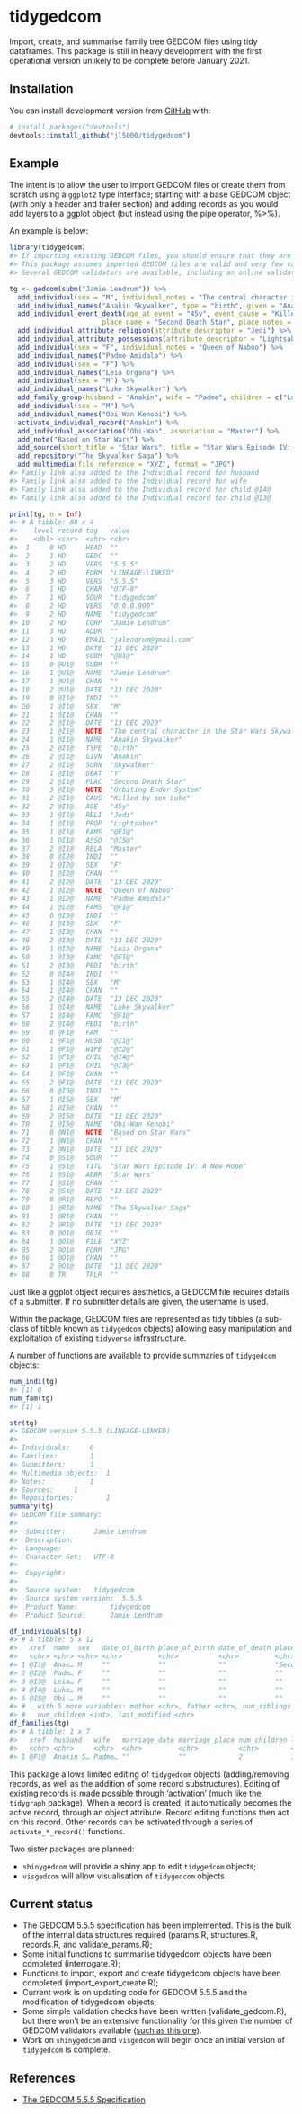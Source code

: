 
<!-- README.md is generated from README.Rmd. Please edit that file -->

# tidygedcom

<!-- badges: start -->

<!-- badges: end -->

Import, create, and summarise family tree GEDCOM files using tidy
dataframes. This package is still in heavy development with the first
operational version unlikely to be complete before January 2021.

## Installation

You can install development version from [GitHub](https://github.com/)
with:

``` r
# install.packages("devtools")
devtools::install_github("jl5000/tidygedcom")
```

## Example

The intent is to allow the user to import GEDCOM files or create them
from scratch using a `ggplot2` type interface; starting with a base
GEDCOM object (with only a header and trailer section) and adding
records as you would add layers to a ggplot object (but instead using
the pipe operator, %\>%).

An example is below:

``` r
library(tidygedcom)
#> If importing existing GEDCOM files, you should ensure that they are error free.
#> This package assumes imported GEDCOM files are valid and very few validation checks are carried out.
#> Several GEDCOM validators are available, including an online validator at http://ged-inline.elasticbeanstalk.com/

tg <- gedcom(subm("Jamie Lendrum")) %>%
  add_individual(sex = "M", individual_notes = "The central character in the Star Wars Skywalker Saga") %>%
  add_individual_names("Anakin Skywalker", type = "birth", given = "Anakin", surname = "Skywalker") %>% 
  add_individual_event_death(age_at_event = "45y", event_cause = "Killed by son Luke",
                       place_name = "Second Death Star", place_notes = "Orbiting Endor System") %>% 
  add_individual_attribute_religion(attribute_descriptor = "Jedi") %>% 
  add_individual_attribute_possessions(attribute_descriptor = "Lightsaber") %>%
  add_individual(sex = "F", individual_notes = "Queen of Naboo") %>%
  add_individual_names("Padme Amidala") %>% 
  add_individual(sex = "F") %>% 
  add_individual_names("Leia Organa") %>% 
  add_individual(sex = "M") %>%
  add_individual_names("Luke Skywalker") %>% 
  add_family_group(husband = "Anakin", wife = "Padme", children = c("Luke", "Leia")) %>%
  add_individual(sex = "M") %>% 
  add_individual_names("Obi-Wan Kenobi") %>% 
  activate_individual_record("Anakin") %>% 
  add_individual_association("Obi-Wan", association = "Master") %>% 
  add_note("Based on Star Wars") %>% 
  add_source(short_title = "Star Wars", title = "Star Wars Episode IV: A New Hope") %>% 
  add_repository("The Skywalker Saga") %>% 
  add_multimedia(file_reference = "XYZ", format = "JPG")
#> Family link also added to the Individual record for husband
#> Family link also added to the Individual record for wife
#> Family link also added to the Individual record for child @I4@
#> Family link also added to the Individual record for child @I3@

print(tg, n = Inf)
#> # A tibble: 88 x 4
#>    level record tag   value                                                  
#>    <dbl> <chr>  <chr> <chr>                                                  
#>  1     0 HD     HEAD  ""                                                     
#>  2     1 HD     GEDC  ""                                                     
#>  3     2 HD     VERS  "5.5.5"                                                
#>  4     2 HD     FORM  "LINEAGE-LINKED"                                       
#>  5     3 HD     VERS  "5.5.5"                                                
#>  6     1 HD     CHAR  "UTF-8"                                                
#>  7     1 HD     SOUR  "tidygedcom"                                           
#>  8     2 HD     VERS  "0.0.0.900"                                            
#>  9     2 HD     NAME  "tidygedcom"                                           
#> 10     2 HD     CORP  "Jamie Lendrum"                                        
#> 11     3 HD     ADDR  ""                                                     
#> 12     3 HD     EMAIL "jalendrum@gmail.com"                                  
#> 13     1 HD     DATE  "13 DEC 2020"                                          
#> 14     1 HD     SUBM  "@U1@"                                                 
#> 15     0 @U1@   SUBM  ""                                                     
#> 16     1 @U1@   NAME  "Jamie Lendrum"                                        
#> 17     1 @U1@   CHAN  ""                                                     
#> 18     2 @U1@   DATE  "13 DEC 2020"                                          
#> 19     0 @I1@   INDI  ""                                                     
#> 20     1 @I1@   SEX   "M"                                                    
#> 21     1 @I1@   CHAN  ""                                                     
#> 22     2 @I1@   DATE  "13 DEC 2020"                                          
#> 23     1 @I1@   NOTE  "The central character in the Star Wars Skywalker Saga"
#> 24     1 @I1@   NAME  "Anakin Skywalker"                                     
#> 25     2 @I1@   TYPE  "birth"                                                
#> 26     2 @I1@   GIVN  "Anakin"                                               
#> 27     2 @I1@   SURN  "Skywalker"                                            
#> 28     1 @I1@   DEAT  "Y"                                                    
#> 29     2 @I1@   PLAC  "Second Death Star"                                    
#> 30     3 @I1@   NOTE  "Orbiting Endor System"                                
#> 31     2 @I1@   CAUS  "Killed by son Luke"                                   
#> 32     2 @I1@   AGE   "45y"                                                  
#> 33     1 @I1@   RELI  "Jedi"                                                 
#> 34     1 @I1@   PROP  "Lightsaber"                                           
#> 35     1 @I1@   FAMS  "@F1@"                                                 
#> 36     1 @I1@   ASSO  "@I5@"                                                 
#> 37     2 @I1@   RELA  "Master"                                               
#> 38     0 @I2@   INDI  ""                                                     
#> 39     1 @I2@   SEX   "F"                                                    
#> 40     1 @I2@   CHAN  ""                                                     
#> 41     2 @I2@   DATE  "13 DEC 2020"                                          
#> 42     1 @I2@   NOTE  "Queen of Naboo"                                       
#> 43     1 @I2@   NAME  "Padme Amidala"                                        
#> 44     1 @I2@   FAMS  "@F1@"                                                 
#> 45     0 @I3@   INDI  ""                                                     
#> 46     1 @I3@   SEX   "F"                                                    
#> 47     1 @I3@   CHAN  ""                                                     
#> 48     2 @I3@   DATE  "13 DEC 2020"                                          
#> 49     1 @I3@   NAME  "Leia Organa"                                          
#> 50     1 @I3@   FAMC  "@F1@"                                                 
#> 51     2 @I3@   PEDI  "birth"                                                
#> 52     0 @I4@   INDI  ""                                                     
#> 53     1 @I4@   SEX   "M"                                                    
#> 54     1 @I4@   CHAN  ""                                                     
#> 55     2 @I4@   DATE  "13 DEC 2020"                                          
#> 56     1 @I4@   NAME  "Luke Skywalker"                                       
#> 57     1 @I4@   FAMC  "@F1@"                                                 
#> 58     2 @I4@   PEDI  "birth"                                                
#> 59     0 @F1@   FAM   ""                                                     
#> 60     1 @F1@   HUSB  "@I1@"                                                 
#> 61     1 @F1@   WIFE  "@I2@"                                                 
#> 62     1 @F1@   CHIL  "@I4@"                                                 
#> 63     1 @F1@   CHIL  "@I3@"                                                 
#> 64     1 @F1@   CHAN  ""                                                     
#> 65     2 @F1@   DATE  "13 DEC 2020"                                          
#> 66     0 @I5@   INDI  ""                                                     
#> 67     1 @I5@   SEX   "M"                                                    
#> 68     1 @I5@   CHAN  ""                                                     
#> 69     2 @I5@   DATE  "13 DEC 2020"                                          
#> 70     1 @I5@   NAME  "Obi-Wan Kenobi"                                       
#> 71     0 @N1@   NOTE  "Based on Star Wars"                                   
#> 72     1 @N1@   CHAN  ""                                                     
#> 73     2 @N1@   DATE  "13 DEC 2020"                                          
#> 74     0 @S1@   SOUR  ""                                                     
#> 75     1 @S1@   TITL  "Star Wars Episode IV: A New Hope"                     
#> 76     1 @S1@   ABBR  "Star Wars"                                            
#> 77     1 @S1@   CHAN  ""                                                     
#> 78     2 @S1@   DATE  "13 DEC 2020"                                          
#> 79     0 @R1@   REPO  ""                                                     
#> 80     1 @R1@   NAME  "The Skywalker Saga"                                   
#> 81     1 @R1@   CHAN  ""                                                     
#> 82     2 @R1@   DATE  "13 DEC 2020"                                          
#> 83     0 @O1@   OBJE  ""                                                     
#> 84     1 @O1@   FILE  "XYZ"                                                  
#> 85     2 @O1@   FORM  "JPG"                                                  
#> 86     1 @O1@   CHAN  ""                                                     
#> 87     2 @O1@   DATE  "13 DEC 2020"                                          
#> 88     0 TR     TRLR  ""
```

Just like a ggplot object requires aesthetics, a GEDCOM file requires
details of a submitter. If no submitter details are given, the username
is used.

Within the package, GEDCOM files are represented as tidy tibbles (a
sub-class of tibble known as `tidygedcom` objects) allowing easy
manipulation and exploitation of existing `tidyverse` infrastructure.

A number of functions are available to provide summaries of `tidygedcom`
objects:

``` r
num_indi(tg)
#> [1] 0
num_fam(tg)
#> [1] 1

str(tg)
#> GEDCOM version 5.5.5 (LINEAGE-LINKED)
#> 
#> Individuals:     0
#> Families:        1
#> Submitters:      1
#> Multimedia objects:  1
#> Notes:           1
#> Sources:     1
#> Repositories:        1
summary(tg)
#> GEDCOM file summary: 
#>  
#>  Submitter:       Jamie Lendrum 
#>  Description:          
#>  Language:         
#>  Character Set:   UTF-8 
#>  
#>  Copyright:        
#>  
#>  Source system:   tidygedcom 
#>  Source system version:  5.5.5 
#>  Product Name:        tidygedcom 
#>  Product Source:      Jamie Lendrum

df_individuals(tg)
#> # A tibble: 5 x 12
#>   xref  name  sex   date_of_birth place_of_birth date_of_death place_of_death
#>   <chr> <chr> <chr> <chr>         <chr>          <chr>         <chr>         
#> 1 @I1@  Anak… M     ""            ""             ""            "Second Death…
#> 2 @I2@  Padm… F     ""            ""             ""            ""            
#> 3 @I3@  Leia… F     ""            ""             ""            ""            
#> 4 @I4@  Luke… M     ""            ""             ""            ""            
#> 5 @I5@  Obi-… M     ""            ""             ""            ""            
#> # … with 5 more variables: mother <chr>, father <chr>, num_siblings <chr>,
#> #   num_children <int>, last_modified <chr>
df_families(tg)
#> # A tibble: 1 x 7
#>   xref  husband   wife   marriage_date marriage_place num_children last_modified
#>   <chr> <chr>     <chr>  <chr>         <chr>          <chr>        <chr>        
#> 1 @F1@  Anakin S… Padme… ""            ""             2            13 DEC 2020
```

This package allows limited editing of `tidygedcom` objects
(adding/removing records, as well as the addition of some record
substructures). Editing of existing records is made possible through
‘activation’ (much like the `tidygraph` package). When a record is
created, it automatically becomes the active record, through an object
attribute. Record editing functions then act on this record. Other
records can be activated through a series of `activate_*_record()`
functions.

Two sister packages are planned:

  - `shinygedcom` will provide a shiny app to edit `tidygedcom` objects;
  - `visgedcom` will allow visualisation of `tidygedcom` objects.

## Current status

  - The GEDCOM 5.5.5 specification has been implemented. This is the
    bulk of the internal data structures required (params.R,
    structures.R, records.R, and validate\_params.R);
  - Some initial functions to summarise tidygedcom objects have been
    completed (interrogate.R);
  - Functions to import, export and create tidygedcom objects have been
    completed (import\_export\_create.R);
  - Current work is on updating code for GEDCOM 5.5.5 and the
    modification of tidygedcom objects;
  - Some simple validation checks have been written
    (validate\_gedcom.R), but there won’t be an extensive functionality
    for this given the number of GEDCOM validators available ([such as
    this one](http://ged-inline.elasticbeanstalk.com/validate)).
  - Work on `shinygedcom` and `visgedcom` will begin once an initial
    version of `tidygedcom` is complete.

## References

  - [The GEDCOM 5.5.5 Specification](https://www.gedcom.org/gedcom.html)
